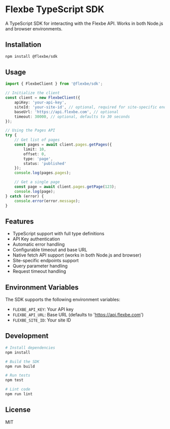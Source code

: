# Flexbe TypeScript SDK

A TypeScript SDK for interacting with the Flexbe API. Works in both Node.js and browser environments.

## Installation

```bash
npm install @flexbe/sdk
```

## Usage

```typescript
import { FlexbeClient } from '@flexbe/sdk';

// Initialize the client
const client = new FlexbeClient({
    apiKey: 'your-api-key',
    siteId: 'your-site-id', // optional, required for site-specific endpoints
    baseUrl: 'https://api.flexbe.com', // optional
    timeout: 30000, // optional, defaults to 30 seconds
});

// Using the Pages API
try {
    // Get list of pages
    const pages = await client.pages.getPages({
        limit: 10,
        offset: 0,
        type: 'page',
        status: 'published'
    });
    console.log(pages.pages);

    // Get a single page
    const page = await client.pages.getPage(123);
    console.log(page);
} catch (error) {
    console.error(error.message);
}

```

## Features

- TypeScript support with full type definitions
- API Key authentication
- Automatic error handling
- Configurable timeout and base URL
- Native fetch API support (works in both Node.js and browser)
- Site-specific endpoints support
- Query parameter handling
- Request timeout handling

## Environment Variables

The SDK supports the following environment variables:
- `FLEXBE_API_KEY`: Your API key
- `FLEXBE_API_URL`: Base URL (defaults to 'https://api.flexbe.com')
- `FLEXBE_SITE_ID`: Your site ID

## Development

```bash
# Install dependencies
npm install

# Build the SDK
npm run build

# Run tests
npm test

# Lint code
npm run lint
```

## License

MIT